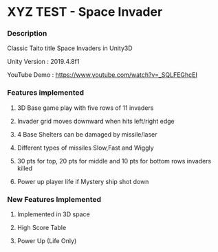 # XYZ TEST - Space Invader 

### Description 

Classic Taito title Space Invaders in Unity3D

Unity Version : 2019.4.8f1

YouTube Demo : https://www.youtube.com/watch?v=_SQLFEGhcEI

### Features implemented

1. 3D Base game play with five rows of 11 invaders

2. Invader grid moves downward when hits left/right edge

3. 4 Base Shelters can be damaged by missile/laser

4. Different types of missiles Slow,Fast and Wiggly

5. 30 pts for top, 20 pts for middle and 10 pts for bottom rows invaders killed

6. Power up player life if Mystery ship shot down


### New Features Implemented

1. Implemented in 3D space

2. High Score Table

3. Power Up (Life Only)